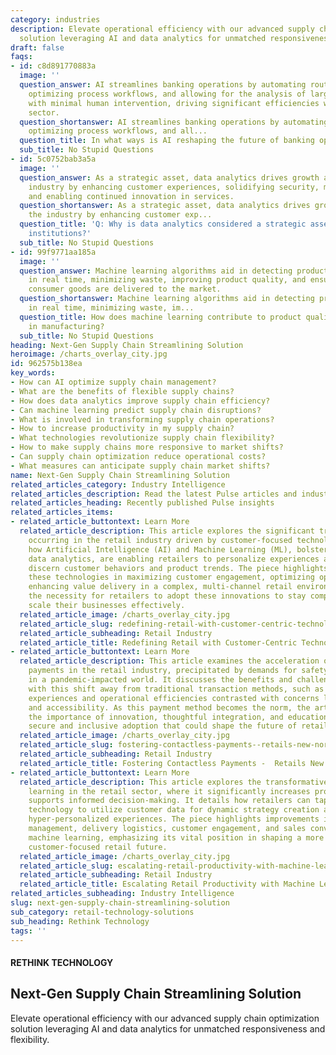 ```yaml
---
category: industries
description: Elevate operational efficiency with our advanced supply chain optimization
  solution leveraging AI and data analytics for unmatched responsiveness and flexibility.
draft: false
faqs:
- id: c8d891770883a
  image: ''
  question_answer: AI streamlines banking operations by automating routine tasks,
    optimizing process workflows, and allowing for the analysis of large data sets
    with minimal human intervention, driving significant efficiencies within the banking
    sector.
  question_shortanswer: AI streamlines banking operations by automating routine tasks,
    optimizing process workflows, and all...
  question_title: In what ways is AI reshaping the future of banking operations?
  sub_title: No Stupid Questions
- id: 5c0752bab3a5a
  image: ''
  question_answer: As a strategic asset, data analytics drives growth and shapes the
    industry by enhancing customer experiences, solidifying security, managing risks,
    and enabling continued innovation in services.
  question_shortanswer: As a strategic asset, data analytics drives growth and shapes
    the industry by enhancing customer exp...
  question_title: 'Q: Why is data analytics considered a strategic asset for financial
    institutions?'
  sub_title: No Stupid Questions
- id: 99f9771aa185a
  image: ''
  question_answer: Machine learning algorithms aid in detecting production anomalies
    in real time, minimizing waste, improving product quality, and ensuring superior
    consumer goods are delivered to the market.
  question_shortanswer: Machine learning algorithms aid in detecting production anomalies
    in real time, minimizing waste, im...
  question_title: How does machine learning contribute to product quality control
    in manufacturing?
  sub_title: No Stupid Questions
heading: Next-Gen Supply Chain Streamlining Solution
heroimage: /charts_overlay_city.jpg
id: 962575b138ea
key_words:
- How can AI optimize supply chain management?
- What are the benefits of flexible supply chains?
- How does data analytics improve supply chain efficiency?
- Can machine learning predict supply chain disruptions?
- What is involved in transforming supply chain operations?
- How to increase productivity in my supply chain?
- What technologies revolutionize supply chain flexibility?
- How to make supply chains more responsive to market shifts?
- Can supply chain optimization reduce operational costs?
- What measures can anticipate supply chain market shifts?
name: Next-Gen Supply Chain Streamlining Solution
related_articles_category: Industry Intelligence
related_articles_description: Read the latest Pulse articles and industry insights.
related_articles_heading: Recently published Pulse insights
related_articles_items:
- related_article_buttontext: Learn More
  related_article_description: This article explores the significant transformation
    occurring in the retail industry driven by customer-focused technologies. It discusses
    how Artificial Intelligence (AI) and Machine Learning (ML), bolstered by advanced
    data analytics, are enabling retailers to personalize experiences and accurately
    discern customer behaviors and product trends. The piece highlights the role of
    these technologies in maximizing customer engagement, optimizing operations, and
    enhancing value delivery in a complex, multi-channel retail environment. It underscores
    the necessity for retailers to adopt these innovations to stay competitive and
    scale their businesses effectively.
  related_article_image: /charts_overlay_city.jpg
  related_article_slug: redefining-retail-with-customer-centric-technology
  related_article_subheading: Retail Industry
  related_article_title: Redefining Retail with Customer-Centric Technology
- related_article_buttontext: Learn More
  related_article_description: This article examines the acceleration of contactless
    payments in the retail industry, precipitated by demands for safety and convenience
    in a pandemic-impacted world. It discusses the benefits and challenges associated
    with this shift away from traditional transaction methods, such as enhanced customer
    experiences and operational efficiencies contrasted with concerns like data security
    and accessibility. As this payment method becomes the norm, the article highlights
    the importance of innovation, thoughtful integration, and education to ensure
    secure and inclusive adoption that could shape the future of retail transactions.
  related_article_image: /charts_overlay_city.jpg
  related_article_slug: fostering-contactless-payments--retails-new-norm
  related_article_subheading: Retail Industry
  related_article_title: Fostering Contactless Payments -  Retails New Norm
- related_article_buttontext: Learn More
  related_article_description: This article explores the transformative role of machine
    learning in the retail sector, where it significantly increases productivity and
    supports informed decision-making. It details how retailers can tap into this
    technology to utilize customer data for dynamic strategy creation and provide
    hyper-personalized experiences. The piece highlights improvements in inventory
    management, delivery logistics, customer engagement, and sales conversions through
    machine learning, emphasizing its vital position in shaping a more efficient and
    customer-focused retail future.
  related_article_image: /charts_overlay_city.jpg
  related_article_slug: escalating-retail-productivity-with-machine-learning
  related_article_subheading: Retail Industry
  related_article_title: Escalating Retail Productivity with Machine Learning
related_articles_subheading: Industry Intelligence
slug: next-gen-supply-chain-streamlining-solution
sub_category: retail-technology-solutions
sub_heading: Rethink Technology
tags: ''
---
```


#### RETHINK TECHNOLOGY
## Next-Gen Supply Chain Streamlining Solution
Elevate operational efficiency with our advanced supply chain optimization solution leveraging AI and data analytics for unmatched responsiveness and flexibility.